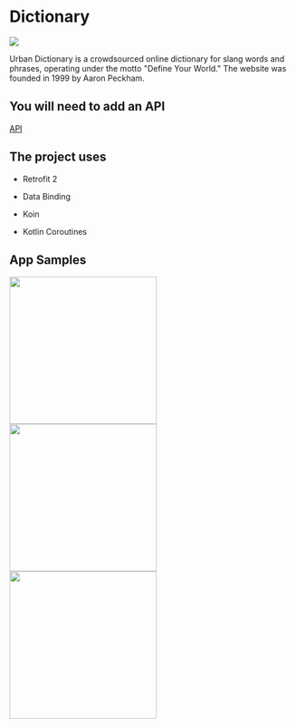 # Dictionary


 
 <p align="left">
      
 <img src="https://img.shields.io/badge/status-incomplete-orange.svg" />
      
</p>

Urban Dictionary is a crowdsourced online dictionary for slang words and phrases, operating under the motto "Define Your World." The website was founded in 1999 by Aaron Peckham.

## You will need to add an API
[API](https://rapidapi.com/community/api/urban-dictionary)



## The project uses
- Retrofit 2

- Data Binding

- Koin

- Kotlin Coroutines

## App Samples
<img src="https://user-images.githubusercontent.com/11560987/76896444-2ed7bf00-6868-11ea-82f7-7b954ea6fc6c.jpg" width="260"/> <img src="https://user-images.githubusercontent.com/11560987/76897160-99d5c580-6869-11ea-9f18-15cdf23e899a.jpg" width="260"/><img src="https://user-images.githubusercontent.com/11560987/76896434-2c756500-6868-11ea-8dba-3420c9b25b20.jpg" width="260"/>
